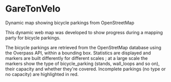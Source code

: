 # GareTonVelo
Dynamic map showing bicycle parkings from OpenStreetMap

This dynamic web map was developed to show progress during a mapping party for bicycle parkings.

The bicycle parkings are retrieved from the OpenStretMap database using the Overpass API, within a bounding box. 
Statistics are displayed and markers are built differently for different scales ; at a large scale the markers 
show the type of bicycle_parking (stands, wall_loops and so on), their capacity and whether they're covered.
Incomplete parkings (no type or no capacity) are highlighted in red.
